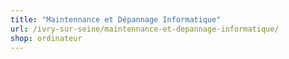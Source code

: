 ```yaml
---
title: "Maintennance et Dépannage Informatique"
url: /ivry-sur-seine/maintennance-et-depannage-informatique/
shop: ordinateur
---
```

